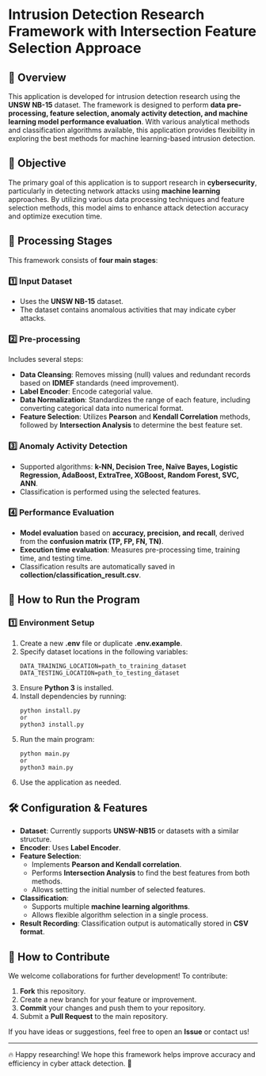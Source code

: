 # Intrusion Detection Research Framework with Intersection Feature Selection Approace

## 📌 Overview
This application is developed for intrusion detection research using the **UNSW NB-15** dataset. The framework is designed to perform **data pre-processing, feature selection, anomaly activity detection, and machine learning model performance evaluation**. With various analytical methods and classification algorithms available, this application provides flexibility in exploring the best methods for machine learning-based intrusion detection.

## 🎯 Objective
The primary goal of this application is to support research in **cybersecurity**, particularly in detecting network attacks using **machine learning** approaches. By utilizing various data processing techniques and feature selection methods, this model aims to enhance attack detection accuracy and optimize execution time.

## 🔧 Processing Stages
This framework consists of **four main stages**:

### 1️⃣ Input Dataset
- Uses the **UNSW NB-15** dataset.
- The dataset contains anomalous activities that may indicate cyber attacks.

### 2️⃣ Pre-processing
Includes several steps:
- **Data Cleansing**: Removes missing (null) values and redundant records based on **IDMEF** standards (need improvement).
- **Label Encoder**: Encode categorial value.
- **Data Normalization**: Standardizes the range of each feature, including converting categorical data into numerical format.
- **Feature Selection**: Utilizes **Pearson** and **Kendall Correlation** methods, followed by **Intersection Analysis** to determine the best feature set.

### 3️⃣ Anomaly Activity Detection
- Supported algorithms: **k-NN, Decision Tree, Naïve Bayes, Logistic Regression, AdaBoost, ExtraTree, XGBoost, Random Forest, SVC, ANN**.
- Classification is performed using the selected features.

### 4️⃣ Performance Evaluation
- **Model evaluation** based on **accuracy, precision, and recall**, derived from the **confusion matrix (TP, FP, FN, TN)**.
- **Execution time evaluation**: Measures pre-processing time, training time, and testing time.
- Classification results are automatically saved in **collection/classification_result.csv**.

## 🚀 How to Run the Program
### 1️⃣ Environment Setup
1. Create a new **.env** file or duplicate **.env.example**.
2. Specify dataset locations in the following variables:
   ```
   DATA_TRAINING_LOCATION=path_to_training_dataset
   DATA_TESTING_LOCATION=path_to_testing_dataset
   ```
3. Ensure **Python 3** is installed.
4. Install dependencies by running:
   ```
   python install.py  
   or  
   python3 install.py
   ```
5. Run the main program:
   ```
   python main.py  
   or  
   python3 main.py
   ```
6. Use the application as needed.

## 🛠️ Configuration & Features
- **Dataset**: Currently supports **UNSW-NB15** or datasets with a similar structure.
- **Encoder**: Uses **Label Encoder**.
- **Feature Selection**:
  - Implements **Pearson and Kendall correlation**.
  - Performs **Intersection Analysis** to find the best features from both methods.
  - Allows setting the initial number of selected features.
- **Classification**:
  - Supports multiple **machine learning algorithms**.
  - Allows flexible algorithm selection in a single process.
- **Result Recording**: Classification output is automatically stored in **CSV format**.

## 🤝 How to Contribute
We welcome collaborations for further development! To contribute:
1. **Fork** this repository.
2. Create a new branch for your feature or improvement.
3. **Commit** your changes and push them to your repository.
4. Submit a **Pull Request** to the main repository.

If you have ideas or suggestions, feel free to open an **Issue** or contact us!

---
🔥 Happy researching! We hope this framework helps improve accuracy and efficiency in cyber attack detection. 🚀


